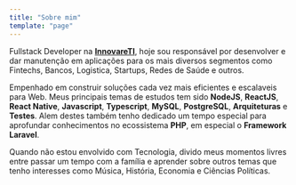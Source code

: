 ```yaml
---
title: "Sobre mim"
template: "page"
---
```


Fullstack Developer na **[InnovareTI](https://www.innovareti.com.br)**, hoje sou responsável por desenvolver e dar manutenção em aplicações para os mais diversos segmentos como Fintechs, Bancos, Logistica, Startups, Redes de Saúde e outros.

Empenhado em construir soluções cada vez mais eficientes e escalaveis para Web. Meus principais temas de estudos tem sido **NodeJS**, **ReactJS**, **React Native**, **Javascript**, **Typescript**, **MySQL**, **PostgreSQL**, **Arquiteturas** e **Testes**. Alem destes também tenho dedicado um tempo especial para aprofundar conhecimentos no ecossistema **PHP**, em especial o **Framework Laravel**. 

Quando não estou envolvido com Tecnologia, divido meus momentos livres entre passar um tempo com a família e aprender sobre outros temas que tenho interesses como Música, História, Economia e Ciências Políticas.
